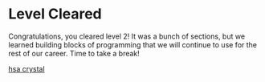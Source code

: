 # Level Cleared

Congratulations, you cleared level 2! It was a bunch of sections, but we learned building blocks of programming that we will continue to use for the rest of our career. Time to take a break!

[hsa crystal]()